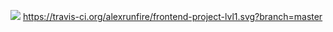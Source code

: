 <a href="https://codeclimate.com/github/alexrunfire/frontend-project-lvl1/maintainability"><img src="https://api.codeclimate.com/v1/badges/4064b504d1f90afafa09/maintainability" /></a>
https://travis-ci.org/alexrunfire/frontend-project-lvl1.svg?branch=master
